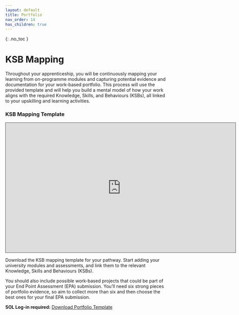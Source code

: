 ```yaml
---
layout: default
title: Portfolio
nav_order: 14
has_children: true
---
```


{: .no_toc }

# KSB Mapping

Throughout your apprenticeship, you will be continuously mapping your learning from on-programme modules and capturing potential evidence and documentation for your work-based portfolio. This process will use the provided template and will help you build a mental model of how your work aligns with the required Knowledge, Skills, and Behaviours (KSBs), all linked to your upskilling and learning activities.

### KSB Mapping Template

<iframe src="https://solent.cloud.panopto.eu/Panopto/Pages/Embed.aspx?id=f75c3741-cf3d-4946-ab36-b13f015c6de8&autoplay=false&offerviewer=true&showtitle=true&showbrand=true&captions=true&interactivity=all" height="405" width="720" style="border: 1px solid #464646;" allowfullscreen allow="autoplay" aria-label="Panopto Embedded Video Player"></iframe>

Download the KSB mapping template for your pathway. Start adding your university modules and assessments, and link them to the relevant Knowledge, Skills and Behaviours (KSBs).

You should also include possible work-based projects that could be part of your End Point Assessment (EPA) submission. You’ll need six strong pieces of portfolio evidence, so aim to collect more than six and then choose the best ones for your final EPA submission.


**SOL Log-in required:** [Download Portfolio Template](https://learn.solent.ac.uk/course/view.php?id=42080&section=31#tabs-tree-start)